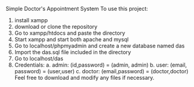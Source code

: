 Simple Doctor's Appointment System
To use this project:
1. install xampp
2. download or clone the repository
3. Go to xampp/htdocs and paste the directory
4. Start xampp and start both apache and mysql
5. Go to localhost/phpmyadmin and create a new database named das
6. Import the das.sql file included in the directory
7. Go to localhost/das
8. Credentials:
	a. admin: (id,password)     = (admin, admin)
	b. user:  (email, password) = (user,user)
	c. doctor: (email,password) = (doctor,doctor)
Feel free to download and modify any files if necessary.